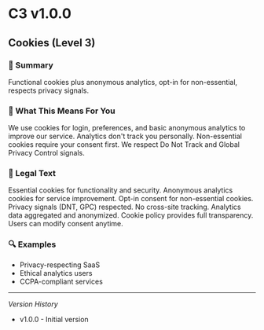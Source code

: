# C3 v1.0.0

## Cookies (Level 3)

### 📌 Summary
Functional cookies plus anonymous analytics, opt-in for non-essential, respects privacy signals.

### 👤 What This Means For You
We use cookies for login, preferences, and basic anonymous analytics to improve our service. Analytics don't track you personally. Non-essential cookies require your consent first. We respect Do Not Track and Global Privacy Control signals.

### 📜 Legal Text
Essential cookies for functionality and security. Anonymous analytics cookies for service improvement. Opt-in consent for non-essential cookies. Privacy signals (DNT, GPC) respected. No cross-site tracking. Analytics data aggregated and anonymized. Cookie policy provides full transparency. Users can modify consent anytime.

### 🔍 Examples
- Privacy-respecting SaaS
- Ethical analytics users
- CCPA-compliant services

---
*Version History*
- v1.0.0 - Initial version